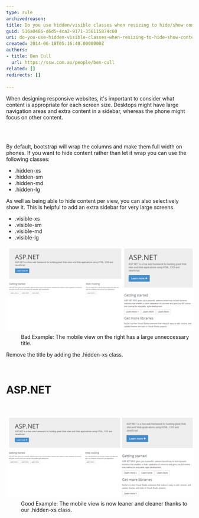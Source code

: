 ```yaml
---
type: rule
archivedreason: 
title: Do you use hidden/visible classes when resizing to hide/show content?
guid: 516a0486-d6d5-4ca2-9171-356115874c60
uri: do-you-use-hidden-visible-classes-when-resizing-to-hide-show-content
created: 2014-06-18T05:16:40.0000000Z
authors:
- title: Ben Cull
  url: https://ssw.com.au/people/ben-cull
related: []
redirects: []

---
```



<p>When designing responsive websites, it's important to consider what content is appropriate for each screen size. Desktops might have large navigation areas and extra content in a sidebar, whereas the phone might focus on other content.</p>
<br><excerpt class='endintro'></excerpt><br>
<p>By default, bootstrap will wrap the columns and make them full width on phones. If you want to hide content rather than let it wrap you can use the following classes:</p><ul><li>.hidden-xs</li><li>.hidden-sm</li><li>.hidden-md</li><li>.hidden-lg</li></ul><p>As well as being able to hide content per view, you can also selectively show it. This is helpful to add an extra sidebar for very large screens.</p><ul><li>.visible-xs</li><li>​.visible-sm</li><li>.visible-md</li><li>.visible-lg</li></ul><dl class="badImage"><dt> 
      <img src="RulesBootstrap - hidden.png" alt="RulesBootstrap - hidden.png" style="margin:5px;width:550px;" /> 
   </dt><dd>​Bad Example: The mobile view on the right has a large unneccessary title.</dd></dl><p>Remove the title by adding the .hidden-xs class.</p><p class="ssw15-rteElement-CodeArea">    <h1 class="hidden-xs">ASP.NET</h1>​<br></p>
<dl class="goodImage">
   <dt> 
      <img src="RulesBootstrap - hidden2.png" alt="RulesBootstrap - hidden2.png" style="margin:5px;width:550px;" /> 
   </dt><dd>G​ood Example: The mobile view is now leaner and cleaner thanks to our .hidden-xs class.</dd></dl>​



